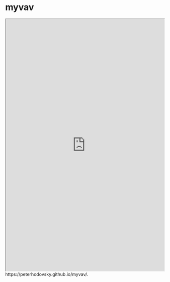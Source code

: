 # myvav
<iframe width="100%" height="800px" src="https://www.arcgis.com/apps/Cascade/index.html?appid=23991536bbc44d6498933a1e042972cc"></iframe>
https://peterhodovsky.github.io/myvav/.
